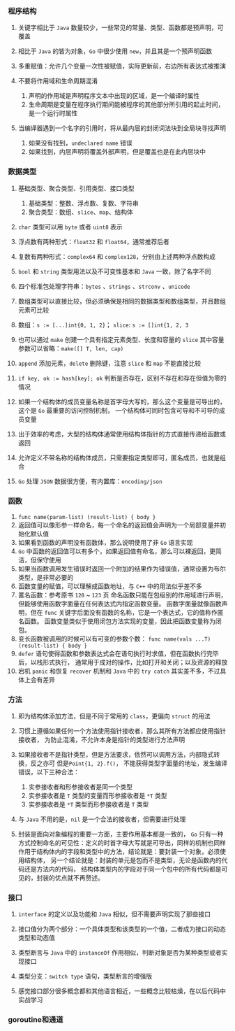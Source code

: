### 程序结构

1. 关键字相比于 `Java` 数量较少，一些常见的常量、类型、函数都是预声明，可覆盖
2. 相比于 `Java` 的皆为对象，`Go` 中很少使用 `new`，并且其是一个预声明函数
3. 多重赋值：允许几个变量一次性被赋值，实际更新前，右边所有表达式被推演
4. 不要将作用域和生命周期混淆
   1. 声明的作用域是声明程序文本中出现的区域，是一个编译时属性
   2. 生命周期是变量在程序执行期间能被程序的其他部分所引用的起止时间，是一个运行时属性

5. 当编译器遇到一个名字的引用时，将从最内层的封闭词法块到全局块寻找声明
   1. 如果没有找到，`undeclared name` 错误
   2. 如果找到，内层声明将覆盖外部声明，但是覆盖也是在此内层块中

### 数据类型

1. 基础类型、聚合类型、引用类型、接口类型
   1. 基础类型：整数、浮点数、复数、字符串
   2. 聚合类型：数组、`slice`、`map`、结构体

2. `char` 类型可以用 `byte` 或者 `uint8` 表示
3. 浮点数有两种形式：`float32` 和 `float64`，通常推荐后者
4. 复数有两种形式：`complex64` 和 `complex128`，分别由上述两种浮点数构成
5. `bool` 和 `string` 类型用法以及不可变性基本和 `Java` 一致，除了名字不同
6. 四个标准包处理字符串：`bytes` 、`strings` 、`strconv` 、`unicode`
7. 数组类型可以直接比较，但必须确保是相同的数据类型和数组类型，并且数组元素可比较
8. 数组：`s := [...]int{0, 1, 2}`； `slice`: `s := []int{1, 2, 3`
9. 也可以通过 `make` 创建一个具有指定元素类型、长度和容量的 `slice` 其中容量参数可以省略：`make([] T, len, cap)`
10. `append` 添加元素，`delete` 删除键，注意 `slice` 和 `map` 不能直接比较
11. `if key, ok := hash[key]; ok` 判断是否存在，区别不存在和存在但值为零的情况
12. 如果一个结构体的成员变量名称是首字母大写的，那么这个变量是可导出的， 这个是 `Go` 最重要的访问控制机制，
    一个结构体可同时包含可导和不可导的成员变量
13. 出于效率的考虑，大型的结构体通常使用结构体指针的方式直接传递给函数或返回
14. 允许定义不带名称的结构体成员，只需要指定类型即可，匿名成员，也就是组合
15. `Go` 处理 `JSON` 数据很方便，有内置库：`encoding/json`

### 函数

1. `func name(param-list) (result-list) { body }`
2. 返回值可以像形参一样命名，每一个命名的返回值会声明为一个局部变量并初始化默认值
3. 如果看到函数的声明没有函数体，那么说明使用了非 `Go` 语言实现
4. `Go` 中函数的返回值可以有多个，如果返回值有命名，那么可以裸返回，更简洁，但保守使用
5. 如果当函数调用发生错误时返回一个附加的结果作为错误值，通常设置为布尔类型，是非常必要的
6. 函数变量的赋值，可以理解成函数地址，与 `C++` 中的用法似乎差不多
7. 匿名函数：参考原书 `120` ~ `123` 页
   命名函数只能在包级别的作用域进行声明，但能够使用函数字面量在任何表达式内指定函数变量。
   函数字面量就像函数声明，但在 `func` 关键字后面没有函数的名称，它是一个表达式，它的值称作匿名函数。
   函数变量类似于使用闭包方法实现的变量，因此把函数变量称为闭包。
8. 变长函数被调用的时候可以有可变的参数个数： `func name(vals ...T) (result-list) { body }`
9. `defer` 语句使得函数和参数表达式会在语句执行时求值，但在函数执行完毕后，以栈形式执行， 
   通常用于成对的操作，比如打开和关闭；以及资源的释放
10. 宕机 `panic` 和恢复 `recover` 机制和 `Java` 中的 `try catch` 其实差不多，不过具体上会有差异

### 方法

1. 即为结构体添加方法，但是不同于常用的 `class`，更偏向 `struct` 的用法

2. 习惯上遵循如果任何一个方法使用指针接收者，那么其所有方法都应使用指针接收者， 
   为防止混淆，不允许本身是指针的类型进行方法声明

3. 如果接收者不是指针类型，但是方法要求，依然可以调用方法，内部隐式转换，反之亦可
   但是`Point{1, 2}.f()`， 不能获得类型字面量的地址，发生编译错误，以下三种合法：

   1.  实参接收者和形参接收者是同一个类型
   2.  实参接收者是 `T` 类型的变量而形参接收者是 `*T` 类型
   3.  实参接收者是 `*T` 类型而形参接收者是 `T` 类型

1. 与 `Java` 不用的是，`nil` 是一个合法的接收者，但需要进行处理

5. 封装是面向对象编程的重要一方面，主要作用基本都是一致的， 
   `Go` 只有一种方式控制命名的可见性：定义的时首字母大写就是可导出，同样的机制也同样作用于结构体内的字段和类型中的方法，结论就是：要封装一个对象，必须使用结构体，
   另一个结论就是：封装的单元是包而不是类型，无论是函数内的代码还是方法内的代码，
   结构体类型内的字段对于同一个包中的所有代码都是可见的，封装的优点就不再赘述。

### 接口

1. `interface` 的定义以及功能和 `Java` 相似，但不需要声明实现了那些接口

1. 接口值分为两个部分：一个具体类型和该类型的一个值，二者成为接口的动态类型和动态值

1. 类型断言与 `Java` 中的 `instanceOf` 作用相似，判断对象是否为某种类型或者实现接口

1. 类型分支：`switch type` 语句，类型断言的增强版

1. 感觉接口部分很多概念都和其他语言相近，一些概念比较枯燥，在以后代码中实战学习

### goroutine和通道